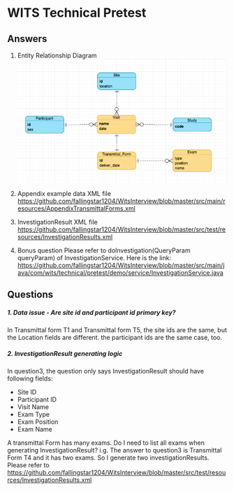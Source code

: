 # WITS Technical Pretest

## Answers
1. Entity Relationship Diagram
![ERD](ERD.png)

2. Appendix example data XML file
https://github.com/fallingstar1204/WitsInterview/blob/master/src/main/resources/AppendixTransmittalForms.xml

3. InvestigationResult XML file
https://github.com/fallingstar1204/WitsInterview/blob/master/src/test/resources/InvestigationResults.xml

4. Bonus question
Please refer to doInvestigation(QueryParam queryParam) of InvestigationService.
Here is the link: https://github.com/fallingstar1204/WitsInterview/blob/master/src/main/java/com/wits/technical/pretest/demo/service/InvestigationService.java

## Questions

##### 1. Data issue - Are site id and participant id primary key?

In Transmittal form T1 and Transmittal form T5, 
    the site ids are the same, but the Location fields are different.
    the participant ids are the same case, too. 
 
##### 2. InvestigationResult generating logic

In question3, the question only says InvestigationResult should have following fields:
- Site ID
- Participant ID
- Visit Name
- Exam Type
- Exam Position
- Exam Name

A transmittal Form has many exams. Do I need to list all exams when generating InvestigationResult?
i.g. The answer to question3 is Transmittal Form T4 and it has two exams. So I generate two investigationResults.
Please refer to https://github.com/fallingstar1204/WitsInterview/blob/master/src/test/resources/InvestigationResults.xml